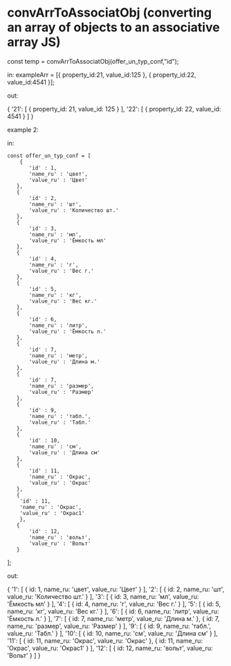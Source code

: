 # convArrToAssociatObj  (converting an array of objects to an associative array JS)

const temp = convArrToAssociatObj(offer_un_typ_conf,"id");

in:
exampleArr = [{
    property_id:21,
    value_id:125
    }, {
    property_id:22,
    value_id:4541
    }];
    
out:  

{
  '21': [ { property_id: 21, value_id: 125 } ],
  '22': [ { property_id: 22, value_id: 4541 } ]
}


example 2:

in:

    const offer_un_typ_conf = [
        {
           'id' : 1,
           'name_ru' : 'цвет',
           'value_ru' : 'Цвет'
       },
       {
           'id' : 2,
           'name_ru' : 'шт',
           'value_ru' : 'Количество шт.'
       },
       {
           'id' : 3,
           'name_ru' : 'мл',
           'value_ru' : 'Ёмкость мл'
       },
       {
           'id' : 4,
           'name_ru' : 'г',
           'value_ru' : 'Вес г.'
       },
       {
           'id' : 5,
           'name_ru' : 'кг',
           'value_ru' : 'Вес кг.'
       },
       {
           'id' : 6,
           'name_ru' : 'литр',
           'value_ru' : 'Ёмкость л.'
       },
       {
           'id' : 7,
           'name_ru' : 'метр',
           'value_ru' : 'Длина м.'
       },
       {
           'id' : 7,
           'name_ru' : 'размер',
           'value_ru' : 'Размер'
       },
       {
           'id' : 9,
           'name_ru' : 'табл.',
           'value_ru' : 'Табл.'
       },
       {
           'id' : 10,
           'name_ru' : 'см',
           'value_ru' : 'Длина см'
       },
       {
           'id' : 11,
           'name_ru' : 'Окрас',
           'value_ru' : 'Окрас'
       },
       {
        'id' : 11,
        'name_ru' : 'Окрас',
        'value_ru' : 'Окрас1'
        },
       {
           'id' : 12,
           'name_ru' : 'вольт',
           'value_ru' : 'Вольт'
       }
   ];


out:

{
  '1': [ { id: 1, name_ru: 'цвет', value_ru: 'Цвет' } ],
  '2': [ { id: 2, name_ru: 'шт', value_ru: 'Количество шт.' } ],
  '3': [ { id: 3, name_ru: 'мл', value_ru: 'Ёмкость мл' } ],
  '4': [ { id: 4, name_ru: 'г', value_ru: 'Вес г.' } ],
  '5': [ { id: 5, name_ru: 'кг', value_ru: 'Вес кг.' } ],
  '6': [ { id: 6, name_ru: 'литр', value_ru: 'Ёмкость л.' } ],
  '7': [
    { id: 7, name_ru: 'метр', value_ru: 'Длина м.' },
    { id: 7, name_ru: 'размер', value_ru: 'Размер' }
  ],
  '9': [ { id: 9, name_ru: 'табл.', value_ru: 'Табл.' } ],
  '10': [ { id: 10, name_ru: 'см', value_ru: 'Длина см' } ],
  '11': [
    { id: 11, name_ru: 'Окрас', value_ru: 'Окрас' },
    { id: 11, name_ru: 'Окрас', value_ru: 'Окрас1' }
  ],
  '12': [ { id: 12, name_ru: 'вольт', value_ru: 'Вольт' } ]
}
